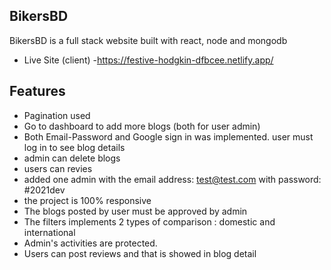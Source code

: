 ## BikersBD

BikersBD is a full stack website built with react, node and mongodb

- Live Site (client) -https://festive-hodgkin-dfbcee.netlify.app/

## Features

- Pagination used
- Go to dashboard to add more blogs (both for user admin)
- Both Email-Password and Google sign in was implemented. user must log in to see blog details
- admin can delete blogs
- users can revies
- added one admin with the email address: test@test.com with password: #2021dev
- the project is 100% responsive
- The blogs posted by user must be approved by admin
- The filters implements 2 types of comparison : domestic and international
- Admin's activities are protected.
- Users can post reviews and that is showed in blog detail
